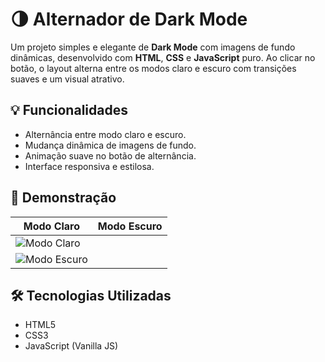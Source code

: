 # 🌗 Alternador de Dark Mode

Um projeto simples e elegante de **Dark Mode** com imagens de fundo dinâmicas, desenvolvido com **HTML**, **CSS** e **JavaScript** puro. Ao clicar no botão, o layout alterna entre os modos claro e escuro com transições suaves e um visual atrativo.

## 💡 Funcionalidades

- Alternância entre modo claro e escuro.
- Mudança dinâmica de imagens de fundo.
- Animação suave no botão de alternância.
- Interface responsiva e estilosa.

## 📸 Demonstração

| Modo Claro | Modo Escuro |
|------------|-------------|
| ![Modo Claro](https://github.com/user-attachments/assets/34294ce6-d063-426d-9fbf-174eef09e1c1)
| ![Modo Escuro](https://github.com/user-attachments/assets/3b2d4882-cad2-4157-9e35-2e81c41c76ea)


## 🛠 Tecnologias Utilizadas

- HTML5
- CSS3
- JavaScript (Vanilla JS)
